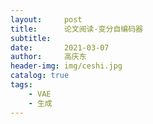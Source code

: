 ```yaml
---
layout:     post
title:      论文阅读-变分自编码器
subtitle:   
date:       2021-03-07
author:     高庆东
header-img: img/ceshi.jpg
catalog: true
tags:
    - VAE
    - 生成
---
```



## 
